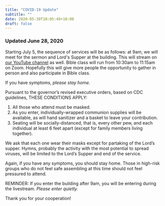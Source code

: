 ```yaml
---
title: "COVID-19 Update"
subtitle: ""
date: 2020-05-30T10:05:49+10:00
draft: false
---
```



### Updated June 28, 2020

Starting July 5, the sequence of services will be as follows: at 9am, we will meet for the sermon and Lord's Supper at the building. This will stream on [our YouTube channel](https://www.youtube.com/channel/UC0kUKcP_9v4_WfhyDAN5DOg) as well. Bible class will run from 10:30am to 11:15am on Zoom. Hopefully this will give more people the opportunity to gather in person and also participate in Bible class.

If you have symptoms, *please stay home.*

Pursuant to the governor’s revised executive orders, based on CDC guidelines, THESE CONDITIONS APPLY:

1. All those who attend must be masked.
2. As you enter, individually-wrapped communion supplies will be available, as will hand sanitizer and a basket to leave your contribution.
3. Seating will be socially-distanced, that is, every other pew, and each individual at least 6 feet apart (except for family members living together).

We ask that each one wear their masks except for partaking of the Lord’s supper. Hymns, probably the activity with the most potential to spread viruses, will be limited to the Lord’s Supper and end of the service.

Again, if you have any symptoms, you should stay home. Those in high-risk groups who do not feel safe assembling at this time should not feel pressured to attend.

REMINDER: If you enter the building after 9am, you will be entering during the livestream. *Please enter quietly.*

Thank you for your cooperation!